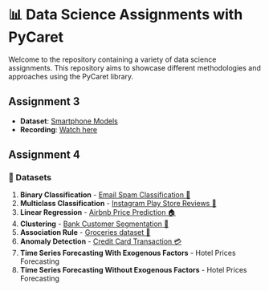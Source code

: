 # 📊 Data Science Assignments with PyCaret

Welcome to the repository containing a variety of data science assignments. This repository aims to showcase different methodologies and approaches using the PyCaret library.

## Assignment 3
- **Dataset**: [Smartphone Models](https://www.kaggle.com/datasets/abdurrahman22224/smartphone-new-data)
- **Recording**: [Watch here](https://drive.google.com/file/d/1bjXlc1SSiTkOvHI7x7ElgCdRWiTTbQi5/view?usp=sharing)

## Assignment 4
### 🤖 Datasets
1. **Binary Classification** - [Email Spam Classification 📧](https://www.kaggle.com/datasets/balaka18/email-spam-classification-dataset-csv)
2. **Multiclass Classification** - [Instagram Play Store Reviews 📸](https://www.kaggle.com/datasets/saloni1712/instagram-play-store-reviews)
3. **Linear Regression** - [Airbnb Price Prediction 🏠](https://www.kaggle.com/datasets/stevezhenghp/airbnb-price-prediction/)
4. **Clustering** - [Bank Customer Segmentation 🏦](https://www.kaggle.com/datasets/shivamb/bank-customer-segmentation)
5. **Association Rule** - [Groceries dataset 🛒](https://www.kaggle.com/datasets/heeraldedhia/groceries-dataset)
6. **Anomaly Detection** - [Credit Card Transaction 💳](https://www.kaggle.com/datasets/ybifoundation/credit-card-transaction)
7. **Time Series Forecasting With Exogenous Factors** - Hotel Prices Forecasting
8. **Time Series Forecasting  Without Exogenous Factors** - Hotel Prices Forecasting
